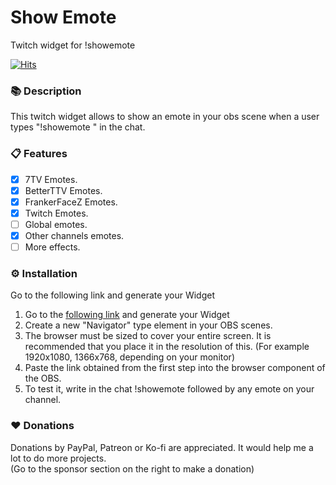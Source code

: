 # Show Emote

Twitch widget for !showemote  

[![Hits](https://hits.seeyoufarm.com/api/count/incr/badge.svg?url=https%3A%2F%2Fgithub.com%2Fsammwyy%2Fshow-emote&count_bg=%233240FF&title_bg=%23555555&icon=&icon_color=%23E7E7E7&title=Visitors&edge_flat=false)](https://hits.seeyoufarm.com)  

### 📚 Description

This twitch widget allows to show an emote in your obs scene when a user types "!showemote <emote>" in the chat.  
  
### 📋 Features

- [x] 7TV Emotes.
- [x] BetterTTV Emotes.
- [x] FrankerFaceZ Emotes.
- [x] Twitch Emotes.
- [ ] Global emotes.
- [x] Other channels emotes.
- [ ] More effects.

### ⚙️ Installation

Go to the following link and generate your Widget

1. Go to the [following link](https://sammwyy.github.io/show-emote/) and generate your Widget  
2. Create a new "Navigator" type element in your OBS scenes.  
3. The browser must be sized to cover your entire screen. It is recommended that you place it in the resolution of this. (For example 1920x1080, 1366x768, depending on your monitor)  
4. Paste the link obtained from the first step into the browser component of the OBS.  
5. To test it, write in the chat !showemote followed by any emote on your channel.  

### ❤️ Donations

Donations by PayPal, Patreon or Ko-fi are appreciated. It would help me a lot to do more projects.  
(Go to the sponsor section on the right to make a donation)
